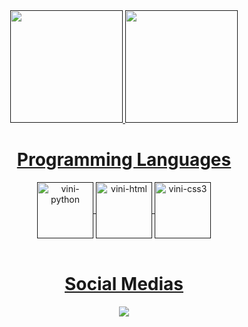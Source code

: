 <div align="center">
  <a href="">
  <img height="180em" src="https://github-readme-stats.vercel.app/api?username=ViniciusRodrigues7&show_icons=true&theme=dark&include_all_commits=true&count_private=true"/>
  <img height="180em" src="https://github-readme-stats.vercel.app/api/top-langs/?username=ViniciusRodrigues7&layout=compact&langs_count=16&theme=dark"/>
</div>

##

<div style="display: inline_block" align="center">
  <h1>Programming Languages</h1>
  <img align="center" alt="vini-python" height="90" width="90" src="https://cdn.jsdelivr.net/gh/devicons/devicon/icons/python/python-original-wordmark.svg"/>
  <img align="center" alt="vini-html" height="90" width="90" src="https://cdn.jsdelivr.net/gh/devicons/devicon/icons/html5/html5-plain-wordmark.svg"/>
  <img align="center" alt="vini-css3" height="90" width="90" src="https://cdn.jsdelivr.net/gh/devicons/devicon/icons/css3/css3-plain-wordmark.svg"/><br><br>
  
##

<div>
  <h1>Social Medias</h1>
  <a href="https://www.linkedin.com/in/santosvinicius10/" target="_self"><img src="https://img.shields.io/badge/LinkedIn-0077B5?style=for-the-badge&logo=linkedin&logoColor=white" target="_self"></a>
